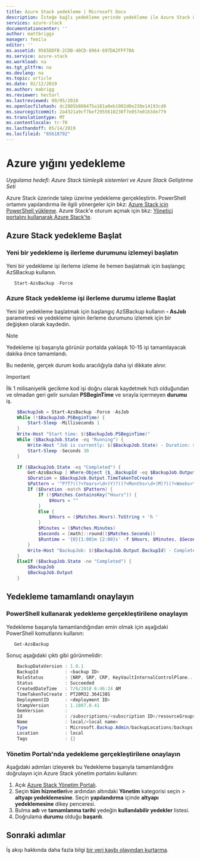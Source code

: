 ```yaml
---
title: Azure Stack yedekleme | Microsoft Docs
description: İsteğe bağlı yedekleme yerinde yedekleme ile Azure Stack üzerinde gerçekleştirin.
services: azure-stack
documentationcenter: ''
author: mattbriggs
manager: femila
editor: ''
ms.assetid: 9565DDFB-2CDB-40CD-8964-697DA2FFF70A
ms.service: azure-stack
ms.workload: na
ms.tgt_pltfrm: na
ms.devlang: na
ms.topic: article
ms.date: 02/12/2019
ms.author: mabrigg
ms.reviewer: hectorl
ms.lastreviewed: 09/05/2018
ms.openlocfilehash: dc2805b868475a181a0eb1902d0e238e14193cd8
ms.sourcegitcommit: 2a4321a9cf7bef2955610230f7e057e0163de779
ms.translationtype: MT
ms.contentlocale: tr-TR
ms.lasthandoff: 05/14/2019
ms.locfileid: "65618792"
---
```

# <a name="back-up-azure-stack"></a>Azure yığını yedekleme

*Uygulama hedefi: Azure Stack tümleşik sistemleri ve Azure Stack Geliştirme Seti*

Azure Stack üzerinde talep üzerine yedekleme gerçekleştirin. PowerShell ortamını yapılandırma ile ilgili yönergeler için bkz: [Azure Stack için PowerShell yükleme](azure-stack-powershell-install.md). Azure Stack'e oturum açmak için bkz: [Yönetici portalını kullanarak Azure Stack'te](azure-stack-manage-portals.md).

## <a name="start-azure-stack-backup"></a>Azure Stack yedekleme Başlat

### <a name="start-a-new-backup-without-job-progress-tracking"></a>Yeni bir yedekleme iş ilerleme durumunu izlemeyi başlatın
Yeni bir yedekleme işi ilerleme izleme ile hemen başlatmak için başlangıç AzSBackup kullanın.

```powershell
   Start-AzsBackup -Force
```

### <a name="start-azure-stack-backup-with-job-progress-tracking"></a>Azure Stack yedekleme işi ilerleme durumu izleme Başlat
Yeni bir yedekleme başlatmak için başlangıç AzSBackup kullanın **- AsJob** parametresi ve yedekleme işinin ilerleme durumunu izlemek için bir değişken olarak kaydedin.

> [!NOTE]
> Yedekleme işi başarıyla görünür portalda yaklaşık 10-15 işi tamamlayacak dakika önce tamamlandı.
>
> Bu nedenle, gerçek durum kodu aracılığıyla daha iyi dikkate alınır.

> [!IMPORTANT]
> İlk 1 milisaniyelik gecikme kod işi doğru olarak kaydetmek hızlı olduğundan ve olmadan geri gelir sunulan **PSBeginTime** ve sırayla içermeyen **durumu** iş.

```powershell
    $BackupJob = Start-AzsBackup -Force -AsJob
    While (!$BackupJob.PSBeginTime) {
        Start-Sleep -Milliseconds 1
    }
    Write-Host "Start time: $($BackupJob.PSBeginTime)"
    While ($BackupJob.State -eq "Running") {
        Write-Host "Job is currently: $($BackupJob.State) - Duration: $((New-TimeSpan -Start ($BackupJob.PSBeginTime) -End (Get-Date)).ToString().Split(".")[0])"
        Start-Sleep -Seconds 30
    }

    If ($BackupJob.State -eq "Completed") {
        Get-AzsBackup | Where-Object {$_.BackupId -eq $BackupJob.Output.BackupId}
        $Duration = $BackupJob.Output.TimeTakenToCreate
        $Pattern = '^P?T?((?<Years>\d+)Y)?((?<Months>\d+)M)?((?<Weeks>\d+)W)?((?<Days>\d+)D)?(T((?<Hours>\d+)H)?((?<Minutes>\d+)M)?((?<Seconds>\d*(\.)?\d*)S)?)$'
        If ($Duration -match $Pattern) {
            If (!$Matches.ContainsKey("Hours")) {
                $Hours = ""
            } 
            Else {
                $Hours = ($Matches.Hours).ToString + 'h '
            }
            $Minutes = ($Matches.Minutes)
            $Seconds = [math]::round(($Matches.Seconds))
            $Runtime = '{0}{1:00}m {2:00}s' -f $Hours, $Minutes, $Seconds
        }
        Write-Host "BackupJob: $($BackupJob.Output.BackupId) - Completed with Status: $($BackupJob.Output.Status) - It took: $($Runtime) to run" -ForegroundColor Green
    }
    ElseIf ($BackupJob.State -ne "Completed") {
        $BackupJob
        $BackupJob.Output
    }
```

## <a name="confirm-backup-has-completed"></a>Yedekleme tamamlandı onaylayın

### <a name="confirm-backup-has-completed-using-powershell"></a>PowerShell kullanarak yedekleme gerçekleştirilene onaylayın
Yedekleme başarıyla tamamlandığından emin olmak için aşağıdaki PowerShell komutlarını kullanın:

```powershell
   Get-AzsBackup
```

Sonuç aşağıdaki çıktı gibi görünmelidir:

```powershell
    BackupDataVersion : 1.0.1
    BackupId          : <backup ID>
    RoleStatus        : {NRP, SRP, CRP, KeyVaultInternalControlPlane...}
    Status            : Succeeded
    CreatedDateTime   : 7/6/2018 6:46:24 AM
    TimeTakenToCreate : PT20M32.364138S
    DeploymentID      : <deployment ID>
    StampVersion      : 1.1807.0.41
    OemVersion        : 
    Id                : /subscriptions/<subscription ID>/resourceGroups/System.local/providers/Microsoft.Backup.Admin/backupLocations/local/backups/<backup ID>
    Name              : local/<local name>
    Type              : Microsoft.Backup.Admin/backupLocations/backups
    Location          : local
    Tags              : {}
```

### <a name="confirm-backup-has-completed-in-the-administration-portal"></a>Yönetim Portalı'nda yedekleme gerçekleştirilene onaylayın
Aşağıdaki adımları izleyerek bu Yedekleme başarıyla tamamlandığını doğrulayın için Azure Stack yönetim portalını kullanın:

1. Açık [Azure Stack Yönetim Portalı](azure-stack-manage-portals.md).
2. Seçin **tüm hizmetleri**ve ardından altındaki **Yönetim** kategorisi seçin > **altyapı yedeklemesine**. Seçin **yapılandırma** içinde **altyapı yedeklemesine** dikey penceresi.
3. Bulma **adı** ve **tamamlanma tarihi** yedeğin **kullanılabilir yedekler** listesi.
4. Doğrulama **durumu** olduğu **başarılı**.

## <a name="next-steps"></a>Sonraki adımlar

İş akışı hakkında daha fazla bilgi [bir veri kaybı olayından kurtarma](azure-stack-backup-recover-data.md).
